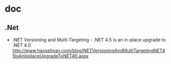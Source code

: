 # doc
## .Net
* .NET Versioning and Multi-Targeting - .NET 4.5 is an in-place upgrade to .NET 4.0
  http://www.hanselman.com/blog/NETVersioningAndMultiTargetingNET45IsAnInplaceUpgradeToNET40.aspx
